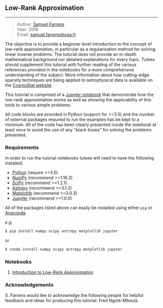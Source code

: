 ## Low-Rank Approximation
---

> Author: <font color='#f78c40'>[Samuel Farrens](http://www.cosmostat.org/people/sfarrens)</font>    
> Year: 2018  
> Email: [samuel.farrens@cea.fr](mailto:samuel.farrens@cea.fr)  

The objective is to provide a beginner level introduction to the concept of low-rank approximation, in particular as a regularisation method for solving linear inverse problems. The tutorial does not provide an in-depth mathematical background nor detailed explanations for every topic. Tutees should supplement this tutorial with further reading of the various references provided in the notebooks for a more comprehensive understanding of the subject. More information about how cutting-edge sparsity techniques are being applied to astrophysical data is available on the <a href="http://www.cosmostat.org/" target_="blank">CosmoStat website</a>.

This tutorial is comprised of a <a href="https://jupyter-notebook.readthedocs.io/en/stable/" target_="blanck">Jupyter notebook</a> that demonstrate how the low-rank approximation works as well as showing the applicability of this tools to various simple problems.

All code blocks are provided in Python (support for >=3.5) and the number of external packages required to run the examples has be kept to a minimum. All of the code has been clearly presented inside the notebook at least once to avoid the use of any "black boxes" for solving the problems presented.

### Requirements

In order to run the tutorial notebooks tutees will need to have the following installed:

* <a href="https://www.python.org/" target_="blank">Python</a> (require >=3.5)
* <a href="http://www.numpy.org/" target_="blank">NumPy</a> (recommend >=1.16.2)
* <a href="https://www.scipy.org/" target_="blank">SciPy</a> (recommend >=1.2.1)
* <a href="https://www.astropy.org/" target_="blank">Astropy</a> (recommend >=3.1.2)
* <a href="https://matplotlib.org/" target_="blank">Matplotlib</a> (recommend >=3.0.3)
* <a href="http://jupyter.org/" target_="blank">Jupyter</a> (recommend >=1.0.0)

All of the packages listed above can easily be installed using either `pip` or <a href="https://www.anaconda.com/" target_="blank">Anaconda</a>.

*e.g.*

```bash
$ pip install numpy scipy astropy matplotlib jupyter
```

or

```bash
$ conda install numpy scipy astropy matplotlib jupyter
```

### Notebooks

1. [Introduction to Low-Rank Approximation](https://mybinder.org/v2/gh/CosmoStat/Tutorials/master?filepath=%2Flow-rank%2Flow-rank.ipynb)

### Acknowledgements

S. Farrens would like to acknowledge the following people for helpful feedback and ideas for producing this tutorial: Fred Ngolè-Mboula.

